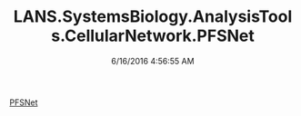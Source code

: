 ﻿---
title: LANS.SystemsBiology.AnalysisTools.CellularNetwork.PFSNet
date: 6/16/2016 4:56:55 AM
---

[PFSNet](T-LANS.SystemsBiology.AnalysisTools.CellularNetwork.PFSNet.PFSNet.html)

